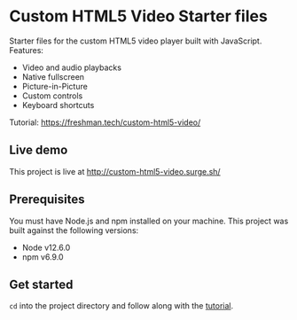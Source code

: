 # Custom HTML5 Video Starter files

Starter files for the custom HTML5 video player built with JavaScript. Features:

- Video and audio playbacks
- Native fullscreen
- Picture-in-Picture
- Custom controls
- Keyboard shortcuts

Tutorial: <https://freshman.tech/custom-html5-video/>

## Live demo

This project is live at <http://custom-html5-video.surge.sh/>

## Prerequisites

You must have Node.js and npm installed on your machine. This project was built against the following versions:

- Node v12.6.0
- npm v6.9.0

## Get started

`cd` into the project directory and follow along with the [tutorial](https://freshman.tech/custom-html5-video/).
